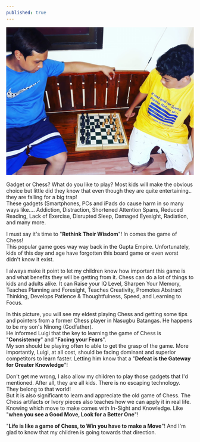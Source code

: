```yaml
---
published: true
---
```

![Chess](/images/Chess.jpg)

Gadget or Chess? What do you like to play? Most kids will make the obvious choice but little did they know that even though they are quite entertaining.. they are falling for a big trap!   
These gadgets (Smartphones, PCs and iPads do cause harm in so many ways like.... Addiction, Distraction, Shortened Attention Spans, Reduced Reading, Lack of Exercise, Disrupted Sleep, Damaged Eyesight, Radiation, and many more.

I must say it's time to "**Rethink Their Wisdom**"! In comes the game of Chess!   
This popular game goes way way back in the Gupta Empire. Unfortunately, kids of this day and age have forgotten this board game or even worst didn't know it exist.

I always make it point to let my children know how important this game is and what benefits they will be getting from it. Chess can do a lot of things to kids and adults alike. It can Raise your IQ Level, Sharpen Your Memory, Teaches Planning and Foresight, Teaches Creativity, Promotes Abstract Thinking, Develops Patience & Thoughtfulness, Speed, and Learning to Focus. 

In this picture, you will see my eldest playing Chess and getting some tips and pointers from a former Chess player in Nasugbu Batangas. He happens to be my son's Ninong (Godfather).   
He informed Luigi that the key to learning the game of Chess is "**Consistency**" and "**Facing your Fears**".   
My son should be playing often to able to get the grasp of the game. More importantly, Luigi, at all cost, should be facing dominant and superior competitors to learn faster. Letting him know that a "**Defeat is the Gateway for Greater Knowledge**"!

Don't get me wrong, I also allow my children to play those gadgets that I'd mentioned. After all, they are all kids. There is no escaping technology. They belong to that world!   
But it is also significant to learn and appreciate the old game of Chess. The Chess artifacts or Ivory pieces also teaches how we can apply it in real life. Knowing which move to make comes with In-Sight and Knowledge. Like "**when you see a Good Move, Look for a Better One**"!

"**Life is like a game of Chess, to Win you have to make a Move**"! And I'm glad to know that my children is going towards that direction.  
